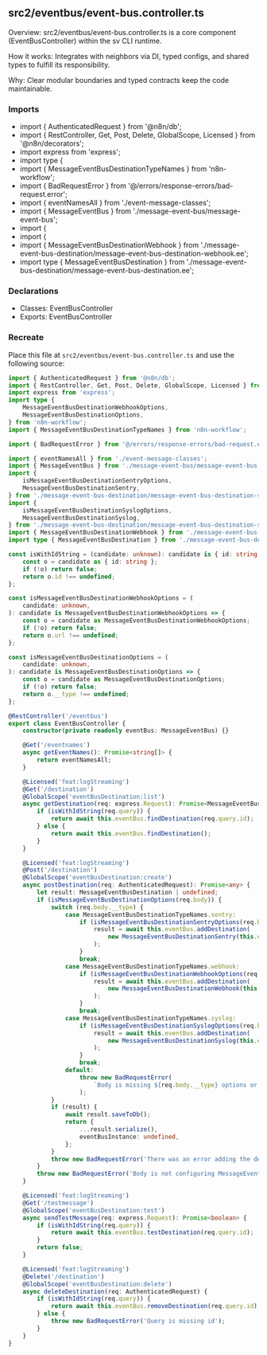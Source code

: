 ## src2/eventbus/event-bus.controller.ts

Overview: src2/eventbus/event-bus.controller.ts is a core component (EventBusController) within the sv CLI runtime.

How it works: Integrates with neighbors via DI, typed configs, and shared types to fulfill its responsibility.

Why: Clear modular boundaries and typed contracts keep the code maintainable.

### Imports

- import { AuthenticatedRequest } from '@n8n/db';
- import { RestController, Get, Post, Delete, GlobalScope, Licensed } from '@n8n/decorators';
- import express from 'express';
- import type {
- import { MessageEventBusDestinationTypeNames } from 'n8n-workflow';
- import { BadRequestError } from '@/errors/response-errors/bad-request.error';
- import { eventNamesAll } from './event-message-classes';
- import { MessageEventBus } from './message-event-bus/message-event-bus';
- import {
- import {
- import { MessageEventBusDestinationWebhook } from './message-event-bus-destination/message-event-bus-destination-webhook.ee';
- import type { MessageEventBusDestination } from './message-event-bus-destination/message-event-bus-destination.ee';

### Declarations

- Classes: EventBusController
- Exports: EventBusController

### Recreate

Place this file at `src2/eventbus/event-bus.controller.ts` and use the following source:

```ts
import { AuthenticatedRequest } from '@n8n/db';
import { RestController, Get, Post, Delete, GlobalScope, Licensed } from '@n8n/decorators';
import express from 'express';
import type {
	MessageEventBusDestinationWebhookOptions,
	MessageEventBusDestinationOptions,
} from 'n8n-workflow';
import { MessageEventBusDestinationTypeNames } from 'n8n-workflow';

import { BadRequestError } from '@/errors/response-errors/bad-request.error';

import { eventNamesAll } from './event-message-classes';
import { MessageEventBus } from './message-event-bus/message-event-bus';
import {
	isMessageEventBusDestinationSentryOptions,
	MessageEventBusDestinationSentry,
} from './message-event-bus-destination/message-event-bus-destination-sentry.ee';
import {
	isMessageEventBusDestinationSyslogOptions,
	MessageEventBusDestinationSyslog,
} from './message-event-bus-destination/message-event-bus-destination-syslog.ee';
import { MessageEventBusDestinationWebhook } from './message-event-bus-destination/message-event-bus-destination-webhook.ee';
import type { MessageEventBusDestination } from './message-event-bus-destination/message-event-bus-destination.ee';

const isWithIdString = (candidate: unknown): candidate is { id: string } => {
	const o = candidate as { id: string };
	if (!o) return false;
	return o.id !== undefined;
};

const isMessageEventBusDestinationWebhookOptions = (
	candidate: unknown,
): candidate is MessageEventBusDestinationWebhookOptions => {
	const o = candidate as MessageEventBusDestinationWebhookOptions;
	if (!o) return false;
	return o.url !== undefined;
};

const isMessageEventBusDestinationOptions = (
	candidate: unknown,
): candidate is MessageEventBusDestinationOptions => {
	const o = candidate as MessageEventBusDestinationOptions;
	if (!o) return false;
	return o.__type !== undefined;
};

@RestController('/eventbus')
export class EventBusController {
	constructor(private readonly eventBus: MessageEventBus) {}

	@Get('/eventnames')
	async getEventNames(): Promise<string[]> {
		return eventNamesAll;
	}

	@Licensed('feat:logStreaming')
	@Get('/destination')
	@GlobalScope('eventBusDestination:list')
	async getDestination(req: express.Request): Promise<MessageEventBusDestinationOptions[]> {
		if (isWithIdString(req.query)) {
			return await this.eventBus.findDestination(req.query.id);
		} else {
			return await this.eventBus.findDestination();
		}
	}

	@Licensed('feat:logStreaming')
	@Post('/destination')
	@GlobalScope('eventBusDestination:create')
	async postDestination(req: AuthenticatedRequest): Promise<any> {
		let result: MessageEventBusDestination | undefined;
		if (isMessageEventBusDestinationOptions(req.body)) {
			switch (req.body.__type) {
				case MessageEventBusDestinationTypeNames.sentry:
					if (isMessageEventBusDestinationSentryOptions(req.body)) {
						result = await this.eventBus.addDestination(
							new MessageEventBusDestinationSentry(this.eventBus, req.body),
						);
					}
					break;
				case MessageEventBusDestinationTypeNames.webhook:
					if (isMessageEventBusDestinationWebhookOptions(req.body)) {
						result = await this.eventBus.addDestination(
							new MessageEventBusDestinationWebhook(this.eventBus, req.body),
						);
					}
					break;
				case MessageEventBusDestinationTypeNames.syslog:
					if (isMessageEventBusDestinationSyslogOptions(req.body)) {
						result = await this.eventBus.addDestination(
							new MessageEventBusDestinationSyslog(this.eventBus, req.body),
						);
					}
					break;
				default:
					throw new BadRequestError(
						`Body is missing ${req.body.__type} options or type ${req.body.__type} is unknown`,
					);
			}
			if (result) {
				await result.saveToDb();
				return {
					...result.serialize(),
					eventBusInstance: undefined,
				};
			}
			throw new BadRequestError('There was an error adding the destination');
		}
		throw new BadRequestError('Body is not configuring MessageEventBusDestinationOptions');
	}

	@Licensed('feat:logStreaming')
	@Get('/testmessage')
	@GlobalScope('eventBusDestination:test')
	async sendTestMessage(req: express.Request): Promise<boolean> {
		if (isWithIdString(req.query)) {
			return await this.eventBus.testDestination(req.query.id);
		}
		return false;
	}

	@Licensed('feat:logStreaming')
	@Delete('/destination')
	@GlobalScope('eventBusDestination:delete')
	async deleteDestination(req: AuthenticatedRequest) {
		if (isWithIdString(req.query)) {
			return await this.eventBus.removeDestination(req.query.id);
		} else {
			throw new BadRequestError('Query is missing id');
		}
	}
}

```
